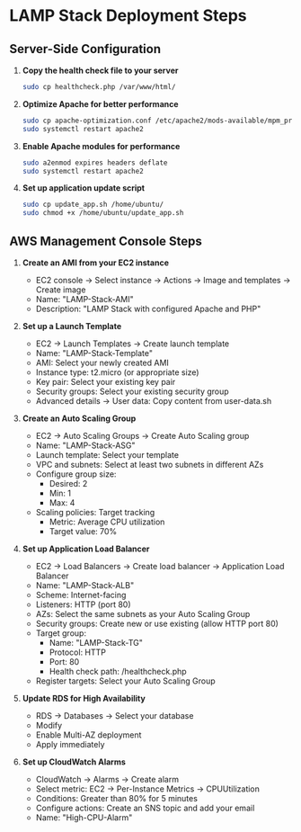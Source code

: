 # LAMP Stack Deployment Steps

## Server-Side Configuration

1. **Copy the health check file to your server**
   ```bash
   sudo cp healthcheck.php /var/www/html/
   ```

2. **Optimize Apache for better performance**
   ```bash
   sudo cp apache-optimization.conf /etc/apache2/mods-available/mpm_prefork.conf
   sudo systemctl restart apache2
   ```

3. **Enable Apache modules for performance**
   ```bash
   sudo a2enmod expires headers deflate
   sudo systemctl restart apache2
   ```

4. **Set up application update script**
   ```bash
   sudo cp update_app.sh /home/ubuntu/
   sudo chmod +x /home/ubuntu/update_app.sh
   ```

## AWS Management Console Steps

1. **Create an AMI from your EC2 instance**
   - EC2 console → Select instance → Actions → Image and templates → Create image
   - Name: "LAMP-Stack-AMI"
   - Description: "LAMP Stack with configured Apache and PHP"

2. **Set up a Launch Template**
   - EC2 → Launch Templates → Create launch template
   - Name: "LAMP-Stack-Template"
   - AMI: Select your newly created AMI
   - Instance type: t2.micro (or appropriate size)
   - Key pair: Select your existing key pair
   - Security groups: Select your existing security group
   - Advanced details → User data: Copy content from user-data.sh

3. **Create an Auto Scaling Group**
   - EC2 → Auto Scaling Groups → Create Auto Scaling group
   - Name: "LAMP-Stack-ASG"
   - Launch template: Select your template
   - VPC and subnets: Select at least two subnets in different AZs
   - Configure group size:
     - Desired: 2
     - Min: 1
     - Max: 4
   - Scaling policies: Target tracking
     - Metric: Average CPU utilization
     - Target value: 70%

4. **Set up Application Load Balancer**
   - EC2 → Load Balancers → Create load balancer → Application Load Balancer
   - Name: "LAMP-Stack-ALB"
   - Scheme: Internet-facing
   - Listeners: HTTP (port 80)
   - AZs: Select the same subnets as your Auto Scaling Group
   - Security groups: Create new or use existing (allow HTTP port 80)
   - Target group:
     - Name: "LAMP-Stack-TG"
     - Protocol: HTTP
     - Port: 80
     - Health check path: /healthcheck.php
   - Register targets: Select your Auto Scaling Group

5. **Update RDS for High Availability**
   - RDS → Databases → Select your database
   - Modify
   - Enable Multi-AZ deployment
   - Apply immediately

6. **Set up CloudWatch Alarms**
   - CloudWatch → Alarms → Create alarm
   - Select metric: EC2 → Per-Instance Metrics → CPUUtilization
   - Conditions: Greater than 80% for 5 minutes
   - Configure actions: Create an SNS topic and add your email
   - Name: "High-CPU-Alarm"